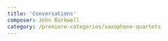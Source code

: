 ```yaml
---
title: 'Conversations'
composer: John Burkwell
category: /premiere-categories/saxophone-quartets
---
```

